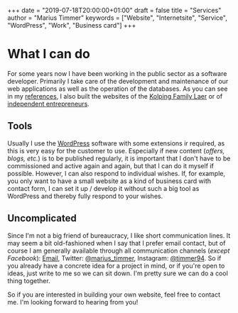 +++
date = "2019-07-18T20:00:00+01:00"
draft = false
title = "Services"
author = "Marius Timmer"
keywords = ["Website", "Internetsite", "Service", "WordPress", "Work", "Business card"]
+++

What I can do
=============
For some years now I have been working in the public sector as a software developer. Primarily I take care of the development and maintenance of our web applications as well as the operation of the databases. As you can see in my [references](/en/references/), I also built the websites of the [Kolping Family Laer](https://kolping-laer.de/) or of [independent entrepreneurs](https://tanjakoester.de/).

Tools
-----
Usually I use the [WordPress](https://wordpress.org/) software with some extensions ir required, as this is very easy for the customer to use. Especially if new content (_offers, blogs, etc._) is to be published regularly, it is important that I don't have to be commissioned and active again and again, but that I can do it myself if possible. However, I can also respond to individual wishes. If, for example, you only want to have a small website as a kind of business card with contact form, I can set it up / develop it without such a big tool as WordPress and thereby fully respond to your wishes.

Uncomplicated
-------------
Since I'm not a big friend of bureaucracy, I like short communication lines. It may seem a bit old-fashioned when I say that I prefer email contact, but of course I am generally available through all communication channels (_except Facebook_): [Email](mailto:admin@mariustimmer.de), Twitter: [@marius_timmer](https://twitter.com/marius_timmer), Instagram: [@timmer94](https://instagram.com/timmer94). So if you already have a concrete idea for a project in mind, or if you're open to ideas, just write to me so we can sit down. I'm pretty sure we can do a cool thing together.

So if you are interested in building your own website, feel free to contact me. I'm looking forward to hearing from you!
